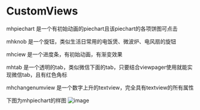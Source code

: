 # CustomViews
mhpiechart
是一个有初始动画的piechart且该piechart的各项饼图可点击

mhknob
是一个旋钮，类似生活日常用的电饭煲、微波炉、电风扇的旋钮

mhciew
是一个进度条，有初始动画，有渐变效果

mhtab
是一个透明的tab，类似微信下面的tab，只要结合viewpager使用就能实现微信tab，且有红色角标

mhchangenumview
是一个数字上升的textview，完全具有textview的所有属性


下图为mhpiechart的样图
![image](https://github.com/Muin613/CustomViews/blob/master/app/src/assets/mhcustomview.gif )   


